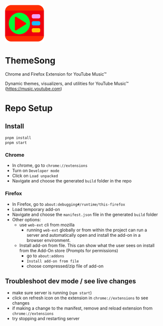 ![ThemeSong icon](/assets/icon-128.png)

# ThemeSong

Chrome and Firefox Extension for YouTube Music™

Dynamic themes, visualizers, and utilities for YouTube Music™ (https://music.youtube.com)

# Repo Setup

## Install

```
pnpm install
pnpm start
```

### Chrome

- In chrome, go to `chrome://extensions`
- Turn on `Developer mode`
- Click on `Load unpacked`
- Navigate and choose the generated `build` folder in the repo

### Firefox

- In Firefox, go to `about:debugging#/runtime/this-firefox`
- Load temporary add-on
- Navigate and choose the `manifest.json` file in the generated `build` folder
- Other options:
  - use `web-ext` cli from mozilla
    - running `web-ext` globally or from within the project can run a server and automatically open and install the add-on in a browser environment.
  - Install add-on from file. This can show what the user sees on install from the Add-On store (Prompts for permissions)
    - go to `about:addons`
    - `Install add-on from file`
    - choose compressed/zip file of add-on

## Troubleshoot dev mode / see live changes

- make sure server is running (`npm start`)
- click on refresh icon on the extension in `chrome://extensions` to see changes
- if making a change to the manifest, remove and reload extension from `chrome://extensions`
- try stopping and restarting server
